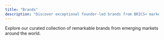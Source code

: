 ```yaml
---
title: "Brands"
description: "Discover exceptional founder-led brands from BRICS+ markets"
---
```


Explore our curated collection of remarkable brands from emerging markets around the world.
